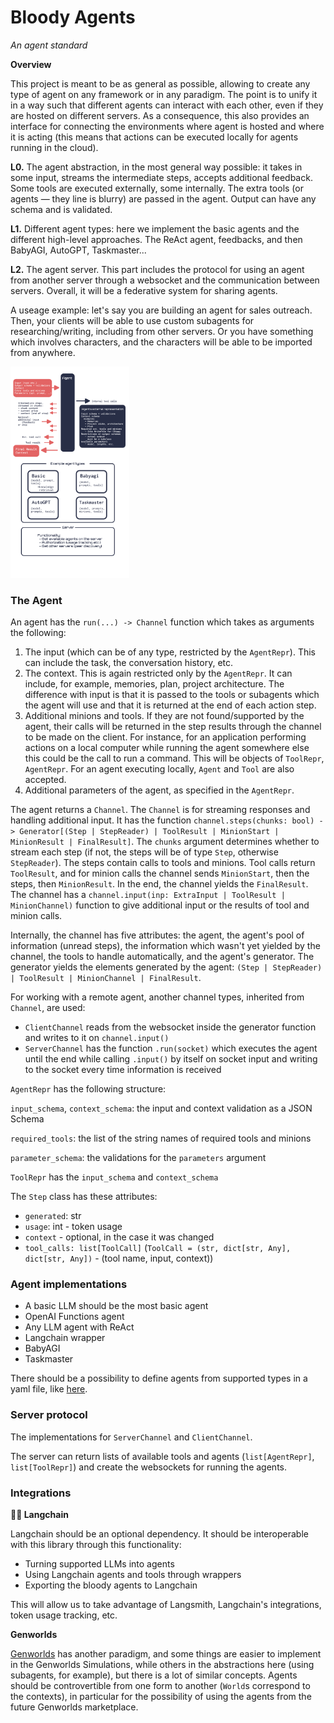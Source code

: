 # Bloody Agents

_An agent standard_

**Overview**

This project is meant to be as general as possible, allowing to create any type of agent on any framework or in any paradigm. The point is to unify it in a way such that different agents can interact with each other, even if they are hosted on different servers. As a consequence, this also provides an interface for connecting the environments where agent is hosted and where it is acting (this means that actions can be executed locally for agents running in the cloud).

**L0.** The agent abstraction, in the most general way possible: it takes in some input, streams the intermediate steps, accepts additional feedback. Some tools are executed externally, some internally. The extra tools (or agents — they line is blurry) are passed in the agent. Output can have any schema and is validated.

**L1.** Different agent types: here we implement the basic agents and the different high-level approaches. The ReAct agent, feedbacks, and then BabyAGI, AutoGPT, Taskmaster...

**L2.** The agent server. This part includes the protocol for using an agent from another server through a websocket and the communication between servers. Overall, it will be a federative system for sharing agents. 

A useage example: let's say you are building an agent for sales outreach. Then, your clients will be able to use custom subagents for researching/writing, including from other servers. Or you have something which involves characters, and the characters will be able to be imported from anywhere.

<img src="map.png" style="zoom: 33%;" />

### The Agent

An agent has the `run(...) -> Channel` function which takes as arguments the following:

1. The input (which can be of any type, restricted by the `AgentRepr`). This can include the task, the conversation history, etc.
2. The context. This is again restricted only by the `AgentRepr`. It can include, for example, memories, plan, project architecture. The difference with input is that it is passed to the tools or subagents which the agent will use and that it is returned at the end of each action step.
3. Additional minions and tools. If they are not found/supported by the agent, their calls will be returned in the step results through the channel to be made on the client. For instance, for an application performing actions on a local computer while running the agent somewhere else this could be the call to run a command. This will be objects of `ToolRepr`, `AgentRepr`. For an agent executing locally, `Agent` and `Tool` are also accepted.
4. Additional parameters of the agent, as specified in the `AgentRepr`.

The agent returns a `Channel`. The `Channel` is for streaming responses and handling additional input. It has the function `channel.steps(chunks: bool) -> Generator[(Step | StepReader) | ToolResult | MinionStart | MinionResult | FinalResult]`. The `chunks` argument determines whether to stream each step (if not, the steps will be of type `Step`, otherwise `StepReader`). The steps contain calls to tools and minions. Tool calls return `ToolResult`, and for minion calls the channel sends `MinionStart`, then the steps, then `MinionResult`. In the end, the channel yields the `FinalResult`. The channel has a `channel.input(inp: ExtraInput | ToolResult | MinionChannel)` function to give additional input or the results of tool and minion calls.

Internally, the channel has five attributes: the agent, the agent's pool of information (unread steps), the information which wasn't yet yielded by the channel, the tools to handle automatically, and the agent's generator. The generator yields the elements generated by the agent: `(Step | StepReader) | ToolResult | MinionChannel | FinalResult`.

For working with a remote agent, another channel types, inherited from `Channel`, are used:

- `ClientChannel` reads from the websocket inside the generator function and writes to it on `channel.input()`
- `ServerChannel` has the function `.run(socket)` which executes the agent until the end while calling `.input()` by itself on socket input and writing to the socket every time information is received

`AgentRepr` has the following structure:

`input_schema`, `context_schema`: the input and context validation as a JSON Schema

`required_tools`: the list of the string names of required tools and minions

`parameter_schema`: the validations for the `parameters` argument

`ToolRepr` has the `input_schema` and `context_schema`

The `Step` class has these attributes:

- `generated`: str
- `usage`: int - token usage
- `context` - optional, in the case it was changed
- `tool_calls: list[ToolCall]` (`ToolCall = (str, dict[str, Any], dict[str, Any])` - (tool name, input, context))

### Agent implementations

- A basic LLM should be the most basic agent 
- OpenAI Functions agent
- Any LLM agent with ReAct
- Langchain wrapper
- BabyAGI
- Taskmaster

There should be a possibility to define agents from supported types in a yaml file, like [here](https://github.com/ennucore/clippy/blob/master/clippy/minions/specialized_minions.yaml).

### Server protocol

The implementations for `ServerChannel` and `ClientChannel`.

The server can return lists of available tools and agents (`list[AgentRepr]`, `list[ToolRepr]`) and create the websockets for running the agents. 

### Integrations

**🦜️🔗 Langchain** 

Langchain should be an optional dependency. It should be interoperable with this library through this functionality:

- Turning supported LLMs into agents
- Using Langchain agents and tools through wrappers
- Exporting the bloody agents to Langchain

This will allow us to take advantage of Langsmith, Langchain's integrations, token usage tracking, etc.

**Genworlds**

[Genworlds](https://genworlds.com/docs/category/the-genworlds-framework) has another paradigm, and some things are easier to implement in the Genworlds Simulations, while others in the abstractions here (using subagents, for example), but there is a lot of similar concepts. Agents should be controvertible from one form to another (`World`s correspond to the contexts), in particular for the possibility of using the agents from the future Genworlds marketplace.
